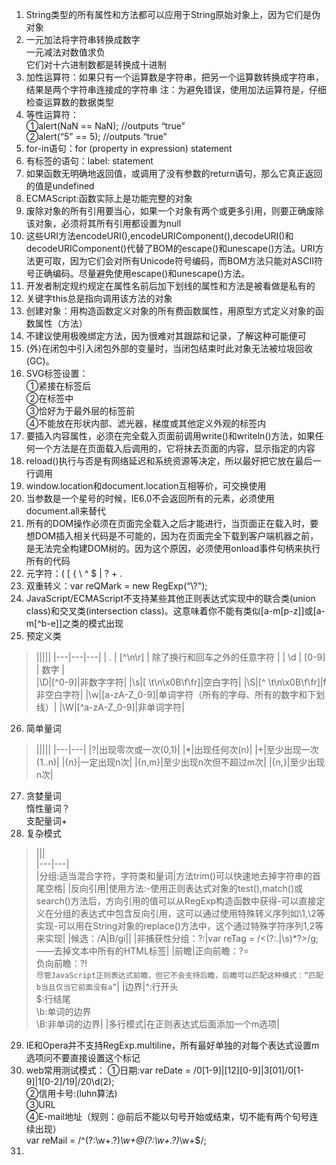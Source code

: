 1.  String类型的所有属性和方法都可以应用于String原始对象上，因为它们是伪对象
2. 一元加法将字符串转换成数字  
     一元减法对数值求负  
     它们对十六进制数都是转换成十进制
3. 加性运算符：如果只有一个运算数是字符串，把另一个运算数转换成字符串，结果是两个字符串连接成的字符串
注：为避免错误，使用加法运算符是，仔细检查运算数的数据类型
4. 等性运算符：  
①alert(NaN == NaN); //outputs “true”  
②alert(“5” == 5); //outputs “true”
5. for-in语句：for (property in expression) statement
6. 有标签的语句：label: statement
7. 如果函数无明确地返回值，或调用了没有参数的return语句，那么它真正返回的值是undefined
8. ECMAScript:函数实际上是功能完整的对象
9. 废除对象的所有引用要当心，如果一个对象有两个或更多引用，则要正确废除该对象，必须将其所有引用都设置为null
10. 这些URI方法encodeURI(),encodeURIComponent(),decodeURI()和decodeURIComponent()代替了BOM的escape()和unescape()方法。URI方法更可取，因为它们会对所有Unicode符号编码，而BOM方法只能对ASCII符号正确编码。尽量避免使用escape()和unescape()方法。
11. 开发者制定规约规定在属性名前后加下划线的属性和方法是被看做是私有的
12. 关键字this总是指向调用该方法的对象
13. 创建对象：用构造函数定义对象的所有费函数属性，用原型方式定义对象的函数属性（方法）
14. 不建议使用极晚绑定方法，因为很难对其跟踪和记录，了解这种可能便可
15. (外)在闭包中引入闭包外部的变量时，当闭包结束时此对象无法被垃圾回收(GC)。
16. SVG标签设置：  
①紧接在<desc/>标签后  
②在<defs/>标签中  
③恰好为于最外层的<g/>标签前  
④不能放在形状内部、滤光器，梯度或其他定义外观的标签内
17. 要插入内容属性，必须在完全载入页面前调用write()和writeln()方法，如果任何一个方法是在页面载入后调用的，它将抹去页面的内容，显示指定的内容
18. reload()执行与否是有网络延迟和系统资源等决定，所以最好把它放在最后一行调用
19. window.location和document.location互相等价，可交换使用
20. 当参数是一个星号的时候，IE6.0不会返回所有的元素，必须使用document.all来替代
21. 所有的DOM操作必须在页面完全载入之后才能进行，当页面正在载入时，要想DOM插入相关代码是不可能的，因为在页面完全下载到客户端机器之前，是无法完全构建DOM树的。因为这个原因，必须使用onload事件句柄来执行所有的代码
22. 元字符：(  [ { \ ^ $ | ? + .
23. 双重转义：var reQMark = new RegExp(“\\?");
24. JavaScript/ECMAScript不支持某些其他正则表达式实现中的联合类(union class)和交叉类(intersection class)。这意味着你不能有类似[a-m[p-z]]或[a-m[^b-e]]之类的模式出现
25. 预定义类  
>|||||
|---|---|---|
| . | [^\n\r] | 除了换行和回车之外的任意字符 | 
| \d | [0-9] | 数字 |  
|\D|[^0-9]|非数字字符|
|\s|[ \t\n\x0B\f\fr]|空白字符|
|\S|[^ \t\n\x0B\f\fr]|f非空白字符|
|\w|[a-zA-Z_0-9]|单词字符（所有的字母、所有的数字和下划线）|
|\W|[^a-zA-Z_0-9]|非单词字符|

26. 简单量词
> |||||
|---|---|
|?|出现零次或一次(0,1)|
|*|出现任何次(n)|
|+|至少出现一次(1..n)|
|{n}|一定出现n次|
|{n,m}|至少出现n次但不超过m次|
|{n,}|至少出现n次|
27. 贪婪量词  
        惰性量词？  
        支配量词+
28. 复杂模式
>|||  
|---|---|  
|分组:适当混合字符，字符类和量词|方法trim()可以快速地去掉字符串的首尾空格|
|反向引用|使用方法:-使用正则表达式对象的test(),match()或search()方法后，方向引用的值可以从RegExp构造函数中获得-可以直接定义在分组的表达式中包含反向引用，这可以通过使用特殊转义序列如\1,\2等实现-可以用在String对象的replace()方法中，这个通过特殊字符序列$1,$2等来实现|
|候选：/A|B/gi||
|非捕获性分组：?:|var reTag = /<(?:.|\s)*?>/g;——去掉文本中所有的HTML标签|
|前瞻|正向前瞻：?=  
负向前瞻：?!  
`尽管JavaScript正则表达式前瞻，但它不会支持后瞻，后瞻可以匹配这种模式：“匹配b当且仅当它前面没有a”`|
|边界|^:行开头  
$:行结尾  
\b:单词的边界  
\B:非单词的边界|
|多行模式|在正则表达式后面添加一个m选项|  

29. IE和Opera并不支持RegExp.multiline，所有最好单独的对每个表达式设置m选项问不要直接设置这个标记
30. web常用测试模式：
     ①日期:var reDate = /0[1-9]|[12][0-9]|3[01]\/0[1-9]|1[0-2]\/19|/20\d(2);  
     ②信用卡号:(luhn算法)  
     ③URL  
     ④E-mail地址（规则：@前后不能以句号开始或结束，切不能有两个句号连续出现）  
          var reMail = /^(?:\w+\.?)*\w+@(?:\w+\.?)*\w+$/;
31. 
